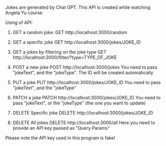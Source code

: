 Jokes are generated by Chat GPT.
This API is created while watching Angela Yu course.

Using of API:

1. GET a random joke:
GET http://localhost:3000/random

2. GET a specific joke
GET http://localhost:3000/jokes/JOKE_ID

3. GET a jokes by filtering on the joke type
GET http://localhost:3000/filter/?type=TYPE_OF_JOKE

4. POST a new joke
POST http://localhost:3000/jokes
You need to pass "jokeText", and the "jokeType". The ID will be created automatically

5. PUT a joke
PUT http://localhost:3000/jokes/JOKE_ID
You need to pass "jokeText", and the "jokeType"

6. PATCH a joke
PATCH http://localhost:3000/jokes/JOKE_ID
You need to pass "jokeText", or the "jokeType" (the one you want to update)

7. DELETE Specific joke
DELETE http://localhost:3000/jokes/JOKE_ID

8. DELETE All jokes
DELETE http://localhost:3000/all
Here you need to provide an API key passed as "Query Params"

Please note the API key used in this program is fake!
